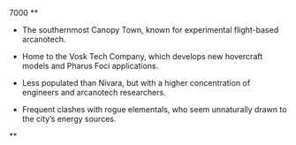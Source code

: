 7000
**

- The southernmost Canopy Town, known for experimental flight-based arcanotech.
    
- Home to the Vosk Tech Company, which develops new hovercraft models and Pharus Foci applications.
    
- Less populated than Nivara, but with a higher concentration of engineers and arcanotech researchers.
    
- Frequent clashes with rogue elementals, who seem unnaturally drawn to the city’s energy sources.
    

**